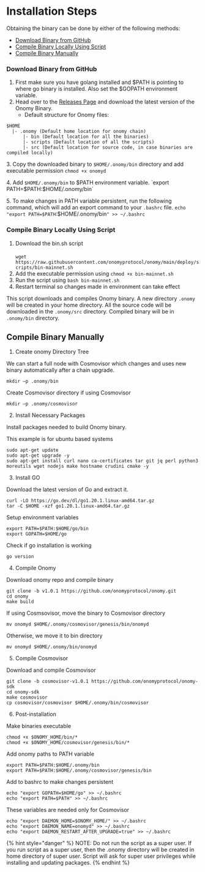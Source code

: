 # Installation Steps

Obtaining the binary can be done by either of the following methods:

* [Download Binary from GitHub](pre-installation-steps.md#download-binary-from-github)
* [Compile Binary Locally Using Script](pre-installation-steps.md#compile-binary-locally)
* [Compile Binary Manually](pre-installation-steps.md#compile-binary-manually)

### Download Binary from GitHub

1. First make sure you have golang installed and $PATH is pointing to where go binary is installed. Also set the $GOPATH environment variable.
2. Head over to the [Releases Page](https://github.com/onomyprotocol/onomy/releases) and download the latest version of the Onomy Binary.
   * Default structure for Onomy files:

```
$HOME
  |- .onomy (Default home location for onomy chain)
      |- bin (Default location for all the binaries)
      |- scripts (Default location of all the scripts)
      |- src (Default location for source code, in case binaries are compiled locally)
```

3\. Copy the downloaded binary to `$HOME/.onomy/bin` directory and add executable permission `chmod +x onomyd`

4\. Add `$HOME/.onomy/bin` to $PATH environment variable. `export PATH=$PATH:$HOME/.onomy/bin`

5\. To make changes in PATH variable persistent, run the following command, which will add an export command to your `.bashrc` file. `echo "export PATH=$PATH`:$HOME/.onomy/bin`" >> ~/.bashrc`



### Compile Binary Locally Using Script

1. Download the bin.sh script\
   \
   `wget https://raw.githubusercontent.com/onomyprotocol/onomy/main/deploy/scripts/bin-mainnet.sh`
2. Add the executable permission using `chmod +x bin-mainnet.sh`
3. Run the script using `bash bin-mainnet.sh`
4. Restart terminal so changes made in environment can take effect

This script downloads and compiles Onomy binary. A new directory `.onomy` will be created in your home directory. All the source code will be downloaded in the `.onomy/src` directory. Compiled binary will be in `.onomy/bin` directory.



## Compile Binary Manually

1. Create onomy Directory Tree&#x20;

We can start a full node with Cosmovisor which changes and uses new binary automatically after a chain upgrade.&#x20;

`mkdir –p .onomy/bin`

Create Cosmovisor directory if using Cosmovisor&#x20;

`mkdir –p .onomy/cosmovisor`

2. Install Necessary Packages&#x20;

Install packages needed to build Onomy binary.

This example is for ubuntu based systems

```
sudo apt-get update 
sudo apt-get upgrade -y 
sudo apt-get install curl nano ca-certificates tar git jq perl python3 moreutils wget nodejs make hostname crudini cmake -y
```

3. Install GO&#x20;

Download the latest version of Go and extract it.&#x20;

```
curl -LO https://go.dev/dl/go1.20.1.linux-amd64.tar.gz 
tar -C $HOME -xzf go1.20.1.linux-amd64.tar.gz
```

Setup environment variables&#x20;

```
export PATH=$PATH:$HOME/go/bin
export GOPATH=$HOME/go
```

Check if go installation is working&#x20;

`go version`&#x20;

4. Compile Onomy

Download onomy repo and compile binary&#x20;

```
git clone -b v1.0.1 https://github.com/onomyprotocol/onomy.git 
cd onomy 
make build 
```

If using Cosmsovisor, move the binary to Cosmovisor directory &#x20;

`mv onomyd $HOME/.onomy/cosmovisor/genesis/bin/onomyd`

Otherwise, we move it to bin directory&#x20;

`mv onomyd $HOME/.onomy/bin/onomyd`

&#x20;

5. Compile Cosmovisor&#x20;

&#x20;Download and compile Cosmovisor&#x20;

```
git clone -b cosmovisor-v1.0.1 https://github.com/onomyprotocol/onomy-sdk 
cd onomy-sdk 
make cosmovisor 
cp cosmovisor/cosmovisor $HOME/.onomy/bin/cosmovisor
```

6. Post-installation&#x20;

&#x20;Make binaries executable&#x20;

```
chmod +x $ONOMY_HOME/bin/* 
chmod +x $ONOMY_HOME/cosmovisor/genesis/bin/* 
```

&#x20;Add onomy paths to PATH variable&#x20;

```
export PATH=$PATH:$HOME/.onomy/bin 
export PATH=$PATH:$HOME/.onomy/cosmovisor/genesis/bin
```

&#x20;Add to bashrc to make changes persistent&#x20;

```
echo "export GOPATH=$HOME/go" >> ~/.bashrc  
echo "export PATH=$PATH" >> ~/.bashrc
```

&#x20;These variables are needed only for Cosmovisor&#x20;

```
echo "export DAEMON_HOME=$ONOMY_HOME/" >> ~/.bashrc 
echo "export DAEMON_NAME=onomyd" >> ~/.bashrc 
echo "export DAEMON_RESTART_AFTER_UPGRADE=true" >> ~/.bashrc 
```



{% hint style="danger" %}
NOTE: Do not run the script as a super user. If you run script as a super user, then the .onomy directory will be created in home directory of super user. Script will ask for super user privileges while installing and updating packages.&#x20;
{% endhint %}

